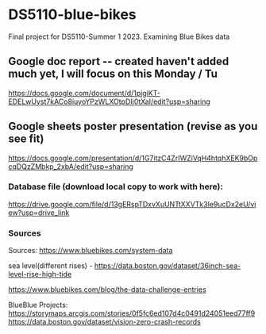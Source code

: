 # DS5110-blue-bikes
Final project for DS5110-Summer 1 2023. Examining Blue Bikes data

## Google doc report -- created haven't added much yet, I will focus on this Monday / Tu
https://docs.google.com/document/d/1pjgiKT-EDELwUyst7kACo8iuyoYPzWLXOtpDIj0tXaI/edit?usp=sharing

## Google sheets poster presentation (revise as you see fit)
[https://docs.google.com/presentation/d/1G7itzC4ZrIWZiVqH4htqhXEK9bOpcqDQzZMbkp_2xbA/edit?usp=sharing
](https://docs.google.com/presentation/d/1G7itzC4ZrIWZiVqH4htqhXEK9bOpcqDQzZMbkp_2xbA/edit?usp=sharing)

### Database file (download local copy to work with here):
[https://drive.google.com/file/d/13gERspTDxvXuUNTtXXVTk3Ie9ucDx2eU/view?usp=drive_link
](https://drive.google.com/file/d/13gERspTDxvXuUNTtXXVTk3Ie9ucDx2eU/view?usp=sharing)


### Sources

Sources: https://www.bluebikes.com/system-data

sea level(different rises) - https://data.boston.gov/dataset/36inch-sea-level-rise-high-tide



https://www.bluebikes.com/blog/the-data-challenge-entries

BlueBlue Projects:
https://storymaps.arcgis.com/stories/0f5fc6ed107d4c0491d24051eed77ff9
https://data.boston.gov/dataset/vision-zero-crash-records
